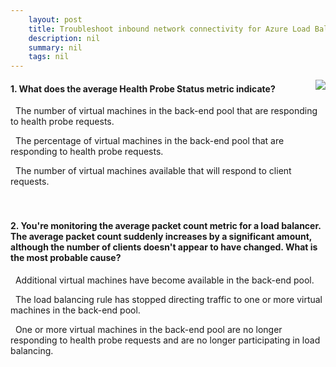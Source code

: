 ```yaml
---
    layout: post
    title: Troubleshoot inbound network connectivity for Azure Load Balancer - Diagnose issues by reviewing configurations and metrics
    description: nil
    summary: nil
    tags: nil
---
```



 <a target="_blank" href="https://docs.microsoft.com/en-us/learn/modules/troubleshoot-inbound-connectivity-azure-load-balancer/3-diagnose-issues-by-reviewing-configurations-and-metrics/"><i class="fas fa-external-link-alt"></i> </a>
 <img align="right" src="https://docs.microsoft.com/en-us/learn/achievements/troubleshoot-inbound-connectivity-azure-load-balancer.svg">
####  1. What does the average Health Probe Status metric indicate?


<i class='far fa-square'></i> &nbsp;&nbsp;The number of virtual machines in the back-end pool that are responding to health probe requests.

<i class='fas fa-check-square' style='color: Dodgerblue;'></i> &nbsp;&nbsp;The percentage of virtual machines in the back-end pool that are responding to health probe requests.

<i class='far fa-square'></i> &nbsp;&nbsp;The number of virtual machines available that will respond to client requests.
<br />
<br />
<br />

####  2. You're monitoring the average packet count metric for a load balancer. The average packet count suddenly increases by a significant amount, although the number of clients doesn't appear to have changed. What is the most probable cause?


<i class='far fa-square'></i> &nbsp;&nbsp;Additional virtual machines have become available in the back-end pool.

<i class='far fa-square'></i> &nbsp;&nbsp;The load balancing rule has stopped directing traffic to one or more virtual machines in the back-end pool.

<i class='fas fa-check-square' style='color: Dodgerblue;'></i> &nbsp;&nbsp;One or more virtual machines in the back-end pool are no longer responding to health probe requests and are no longer participating in load balancing.
<br />
<br />
<br />
